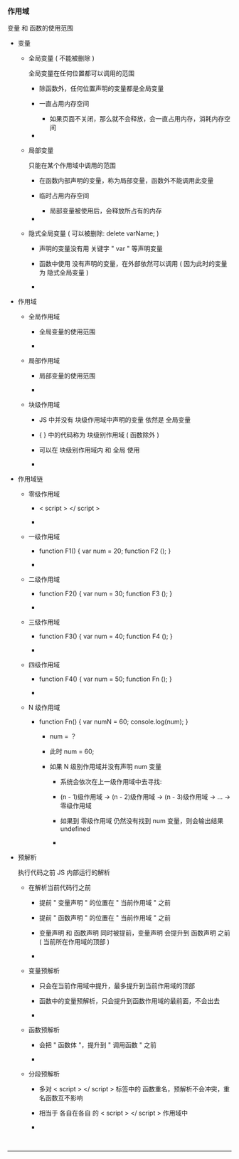 
<h3 id="#">作用域</h3>

变量 和 函数的使用范围

* 变量

    * 全局变量 ( 不能被删除 )
    
        全局变量在任何位置都可以调用的范围
    
        * 除函数外，任何位置声明的变量都是全局变量
        
        * 一直占用内存空间
        
            * 如果页面不关闭，那么就不会释放，会一直占用内存，消耗内存空间
    
        * 
        
    * 局部变量
    
        只能在某个作用域中调用的范围
    
        * 在函数内部声明的变量，称为局部变量，函数外不能调用此变量
        
        * 临时占用内存空间
        
            * 局部变量被使用后，会释放所占有的内存
        
        * 
        
    * 隐式全局变量 ( 可以被删除: delete varName; )
    
        * 声明的变量没有用 关键字 " var " 等声明变量
        
        * 函数中使用 没有声明的变量，在外部依然可以调用 ( 因为此时的变量为 隐式全局变量 )
        
        * 
    
* 作用域

    * 全局作用域
    
        * 全局变量的使用范围
        
        * 
    
    * 局部作用域
    
        * 局部变量的使用范围
        
        * 
         
    * 块级作用域
    
        * JS 中并没有 块级作用域中声明的变量 依然是 全局变量
    
        * { } 中的代码称为 块级别作用域 ( 函数除外 )
        
        * 可以在 块级别作用域内 和 全局 使用
        
        * 
        
* 作用域链

    * 零级作用域

        * < script > </ script >
        
        * 
        
    * 一级作用域
        
        * function F1() { var num = 20; function F2 (); }
        
        *
        
    * 二级作用域
    
        * function F2() { var num = 30; function F3 (); }
        
        * 
        
    * 三级作用域
    
        * function F3() { var num = 40; function F4 (); }
        
        * 
        
    * 四级作用域
    
        * function F4() { var num = 50; function Fn (); }
        
        * 
        
    * N 级作用域
    
        * function Fn() { var numN = 60; console.log(num); }
        
            * num = ？
            
            * 此时 num = 60;
            
            * 如果 N 级别作用域并没有声明 num 变量
            
                * 系统会依次在上一级作用域中去寻找: 
                
                * (n - 1)级作用域 -> (n - 2)级作用域 -> (n - 3)级作用域 -> ... -> 零级作用域

                * 如果到 零级作用域 仍然没有找到 num 变量，则会输出结果 undefined
                
                *

* 预解析

    执行代码之前 JS 内部运行的解析

    * 在解析当前代码行之前
    
        * 提前 " 变量声明 " 的位置在 " 当前作用域 " 之前
        
        * 提前 " 函数声明 " 的位置在 " 当前作用域 " 之前
        
        * 变量声明 和 函数声明 同时被提前，变量声明 会提升到 函数声明 之前 ( 当前所在作用域的顶部 )
        
        * 

    * 变量预解析
    
        * 只会在当前作用域中提升，最多提升到当前作用域的顶部
        
        * 函数中的变量预解析，只会提升到函数作用域的最前面，不会出去
        
        * 
    
    * 函数预解析
    
        * 会把 " 函数体 "，提升到 " 调用函数 " 之前
        
        * 
        
    * 分段预解析
    
        * 多对 < script > </ script > 标签中的 函数重名，预解析不会冲突，重名函数互不影响
        
        * 相当于 各自在各自 的 < script > </ script > 作用域中
        
        * 



<br/>
<hr/>
<br/>



